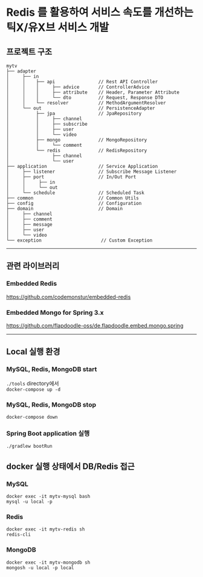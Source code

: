 # Redis 를 활용하여 서비스 속도를 개선하는 틱X/유X브 서비스 개발

## 프로젝트 구조

```
mytv
├── adapter
│     ├── in                      
│     │    ├── api                // Rest API Controller
│     │    │     ├── advice       // ControllerAdvice
│     │    │     ├── attribute    // Header, Parameter Attribute
│     │    │     └── dto          // Request, Response DTO
│     │    └── resolver           // MethodArgumentResolver
│     └── out                     // PersistenceAdapter
│          ├── jpa                // JpaRepository
│          │     ├── channel
│          │     ├── subscribe
│          │     ├── user
│          │     └── video
│          ├── mongo              // MongoRepository
│          │     └── comment
│          └── redis              // RedisRepository
│                ├── channel
│                └── user
├── application                   // Service Application
│     ├── listener                // Subscribe Message Listener
│     ├── port                    // In/Out Port
│     │     ├── in
│     │     └── out
│     └── schedule                // Scheduled Task
├── common                        // Common Utils
├── config                        // Configuration
├── domain                        // Domain
│     ├── channel
│     ├── comment
│     ├── message
│     ├── user
│     └── video
└── exception                      // Custom Exception
```        
---

## 관련 라이브러리
### Embedded Redis
https://github.com/codemonstur/embedded-redis

### Embedded Mongo for Spring 3.x
https://github.com/flapdoodle-oss/de.flapdoodle.embed.mongo.spring

---

## Local 실행 환경
### MySQL, Redis, MongoDB start
`./tools` directory에서 \
`docker-compose up -d`

### MySQL, Redis, MongoDB stop
`docker-compose down`

### Spring Boot application 실행
`./gradlew bootRun`

## docker 실행 상태에서 DB/Redis 접근
### MySQL
`docker exec -it mytv-mysql bash` \
`mysql -u local -p`

### Redis
`docker exec -it mytv-redis sh` \
`redis-cli`

### MongoDB
`docker exec -it mytv-mongodb sh` \
`mongosh -u local -p local`
